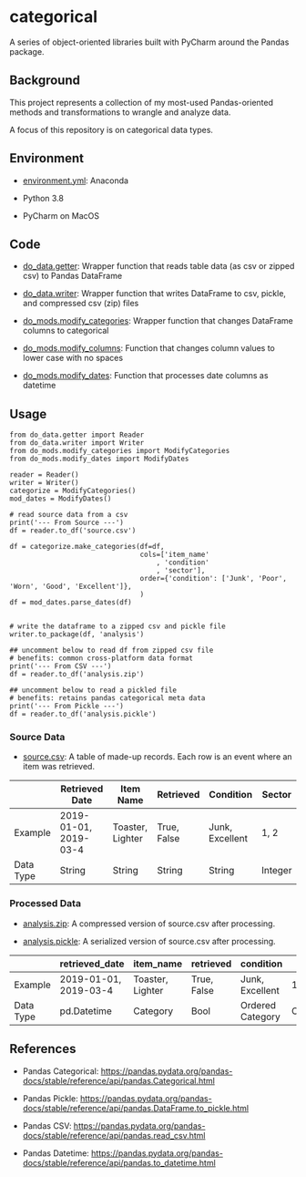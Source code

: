 # categorical

A series of object-oriented libraries built with PyCharm around the Pandas package.

## Background

This project represents a collection of my most-used Pandas-oriented methods and transformations to wrangle and analyze data. 

A focus of this repository is on categorical data types.

## Environment

* [environment.yml](https://github.com/justinhchae/categorical/blob/main/environment.yml): Anaconda

* Python 3.8

* PyCharm on MacOS

## Code

* [do_data.getter](https://github.com/justinhchae/categorical/blob/main/do_data/getter.py): Wrapper function that reads table data (as csv or zipped csv) to Pandas DataFrame

* [do_data.writer](https://github.com/justinhchae/categorical/blob/main/do_data/writer.py): Wrapper function that writes DataFrame to csv, pickle, and compressed csv (zip) files

* [do_mods.modify_categories](https://github.com/justinhchae/categorical/blob/main/do_mods/modify_categories.py): Wrapper function that changes DataFrame columns to categorical

* [do_mods.modify_columns](https://github.com/justinhchae/categorical/blob/main/do_mods/modify_columns.py): Function that changes column values to lower case with no spaces

* [do_mods.modify_dates](https://github.com/justinhchae/categorical/blob/main/do_mods/modify_dates.py): Function that processes date columns as datetime

## Usage

```lang-python
from do_data.getter import Reader
from do_data.writer import Writer
from do_mods.modify_categories import ModifyCategories
from do_mods.modify_dates import ModifyDates

reader = Reader()
writer = Writer()
categorize = ModifyCategories()
mod_dates = ModifyDates()

# read source data from a csv
print('--- From Source ---')
df = reader.to_df('source.csv')

df = categorize.make_categories(df=df,
                                cols=['item_name'
                                    , 'condition'
                                    , 'sector'],
                                order={'condition': ['Junk', 'Poor', 'Worn', 'Good', 'Excellent']},
                                )
df = mod_dates.parse_dates(df)


# write the dataframe to a zipped csv and pickle file
writer.to_package(df, 'analysis')

## uncomment below to read df from zipped csv file
# benefits: common cross-platform data format
print('--- From CSV ---')
df = reader.to_df('analysis.zip')

## uncomment below to read a pickled file
# benefits: retains pandas categorical meta data
print('--- From Pickle ---')
df = reader.to_df('analysis.pickle')
```

### Source Data

* [source.csv](https://github.com/justinhchae/categorical/blob/main/data/source.csv): A table of made-up records. Each row is an event where an item was retrieved. 

|  | Retrieved Date  | Item Name | Retrieved | Condition | Sector |
| ------------- | ------------- | ------------- | ------------- | ------------- | ------------- |
| Example | 2019-01-01, 2019-03-4  | Toaster, Lighter  | True, False  | Junk, Excellent  | 1, 2 |
| Data Type | String  | String  | String  | String | Integer |

### Processed Data

* [analysis.zip](https://github.com/justinhchae/categorical/blob/main/data/analysis.zip): A compressed version of source.csv after processing.

* [analysis.pickle](https://github.com/justinhchae/categorical/blob/main/data/analysis.pickle): A serialized version of source.csv after processing. 


|  | retrieved_date  | item_name | retrieved | condition | sector |
| ------------- | ------------- | ------------- | ------------- | ------------- | ------------- |
| Example | 2019-01-01, 2019-03-4  | Toaster, Lighter  | True, False  | Junk, Excellent  | 1, 2 |
| Data Type | pd.Datetime  | Category  | Bool  | Ordered Category | Category |

## References

* Pandas Categorical: https://pandas.pydata.org/pandas-docs/stable/reference/api/pandas.Categorical.html

* Pandas Pickle: https://pandas.pydata.org/pandas-docs/stable/reference/api/pandas.DataFrame.to_pickle.html

* Pandas CSV: https://pandas.pydata.org/pandas-docs/stable/reference/api/pandas.read_csv.html

* Pandas Datetime: https://pandas.pydata.org/pandas-docs/stable/reference/api/pandas.to_datetime.html
